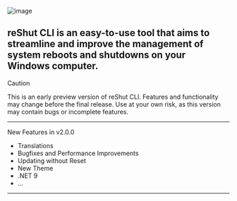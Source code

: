 ![image](https://github.com/user-attachments/assets/1040a495-7a6c-4117-8d2e-f8145d599269)


## reShut CLI is an easy-to-use tool that aims to streamline and improve the management of system reboots and shutdowns on your Windows computer.
> [!CAUTION]
> This is an early preview version of reShut CLI. Features and functionality may change before the final release. Use at your own risk, as this version may contain bugs or incomplete features.
-----
New Features in v2.0.0
* Translations
* Bugfixes and Performance Improvements
* Updating without Reset
* New Theme
* .NET 9
* ...
-----
